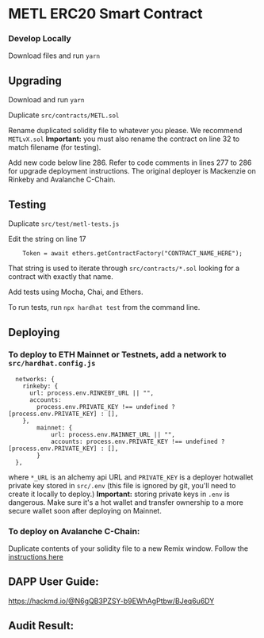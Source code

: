 # METL ERC20 Smart Contract

### Develop Locally

Download files and run `yarn`

## Upgrading

Download and run `yarn`

Duplicate `src/contracts/METL.sol`

Rename duplicated solidity file to whatever you please. We recommend `METLvX.sol`
**Important:** you must also rename the contract on line 32 to match filename (for testing).

Add new code below line 286.
Refer to code comments in lines 277 to 286 for upgrade deployment instructions.
The original deployer is Mackenzie on Rinkeby and Avalanche C-Chain.

## Testing

Duplicate `src/test/metl-tests.js`

Edit the string on line 17

```
    Token = await ethers.getContractFactory("CONTRACT_NAME_HERE");
```

That string is used to iterate through `src/contracts/*.sol` looking for a contract with exactly that name.

Add tests using Mocha, Chai, and Ethers.

To run tests, run `npx hardhat test` from the command line.

## Deploying

### To deploy to ETH Mainnet or Testnets, add a network to `src/hardhat.config.js`

```
  networks: {
    rinkeby: {
      url: process.env.RINKEBY_URL || "",
      accounts:
        process.env.PRIVATE_KEY !== undefined ? [process.env.PRIVATE_KEY] : [],
    },
		mainnet: {
			url: process.env.MAINNET_URL || "",
			accounts: process.env.PRIVATE_KEY !== undefined ? [process.env.PRIVATE_KEY] : [],
		}
  },
```

where `*_URL` is an alchemy api URL and `PRIVATE_KEY` is a deployer hotwallet private key stored in
`src/.env` (this file is ignored by git, you'll need to create it locally to deploy.)
**Important:** storing private keys in `.env` is dangerous. Make sure it's a hot wallet and transfer ownership to a more secure wallet soon after deploying on Mainnet.

### To deploy on Avalanche C-Chain:

Duplicate contents of your solidity file to a new Remix window.
Follow the [instructions here](https://docs.avax.network/build/tutorials/smart-contracts/deploy-a-smart-contract-on-avalanche-using-remix-and-metamask)

## DAPP User Guide:
https://hackmd.io/@N6gQB3PZSY-b9EWhAgPtbw/BJeq6u6DY

## Audit Result:
